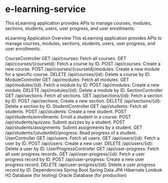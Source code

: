 # e-learning-service
This eLearning application provides APIs to manage courses, modules, sections, students, users, user progress, and user enrollments.

eLearning Application
Overview
This eLearning application provides APIs to manage courses, modules, sections, students, users, user progress, and user enrollments.

CourseController
GET /api/courses: Fetch all courses.
GET /api/courses/{courseId}: Fetch a course by ID.
POST /api/courses: Create a new course.
POST /api/courses/{courseId}/modules: Create a new module for a specific course.
DELETE /api/courses/{id}: Delete a course by ID.
ModuleController
GET /api/modules: Fetch all modules.
GET /api/modules/{id}: Fetch a module by ID.
POST /api/modules: Create a new module.
DELETE /api/modules/{id}: Delete a module by ID.
SectionController
GET /api/sections: Fetch all sections.
GET /api/sections/{id}: Fetch a section by ID.
POST /api/sections: Create a new section.
DELETE /api/sections/{id}: Delete a section by ID.
StudentController
GET /api/students: Fetch all students.
POST /api/students: Create a new student.
POST /api/students/enrollments: Enroll a student in a course.
POST /api/students/quizzes: Submit quizzes by a student.
POST /api/students/assignments: Submit assignments by a student.
GET /api/students/{studentId}/progress: Read progress of a student.
UserController
GET /api/users: Fetch all users.
GET /api/users/{id}: Fetch a user by ID.
POST /api/users: Create a new user.
DELETE /api/users/{id}: Delete a user by ID.
UserProgressController
GET /api/user-progress: Fetch all user progress records.
GET /api/user-progress/{id}: Fetch a user progress record by ID.
POST /api/user-progress: Create a new user progress record.
DELETE /api/user-progress/{id}: Delete a user progress record by ID.
Dependencies
Spring Boot
Spring Data JPA
Hibernate
Lombok
H2 Database (for testing)
Oracle Database (for production)
